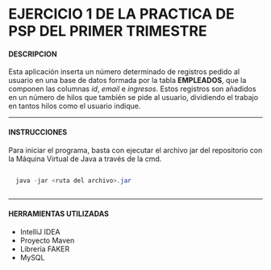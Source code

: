 # EJERCICIO 1 DE LA PRACTICA DE PSP DEL PRIMER TRIMESTRE

#### DESCRIPCION
  Esta aplicación inserta un número determinado de registros pedido al usuario en una base de datos formada por la tabla **EMPLEADOS**, que la
  componen las columnas *id*, *email* e *ingresos*. Estos registros son añadidos en un número de hilos que también se pide al usuario, dividiendo el trabajo
  en tantos hilos como el usuario indique.
  ***
 #### INSTRUCCIONES
  Para iniciar el programa, basta con ejecutar el archivo jar del repositorio con la Máquina Virtual de Java a través de la cmd.
  
  ```java
  
    java -jar <ruta del archivo>.jar
    
   ```
  ***
 #### HERRAMIENTAS UTILIZADAS
  - IntelliJ IDEA
  - Proyecto Maven
  - Librería FAKER
  - MySQL

